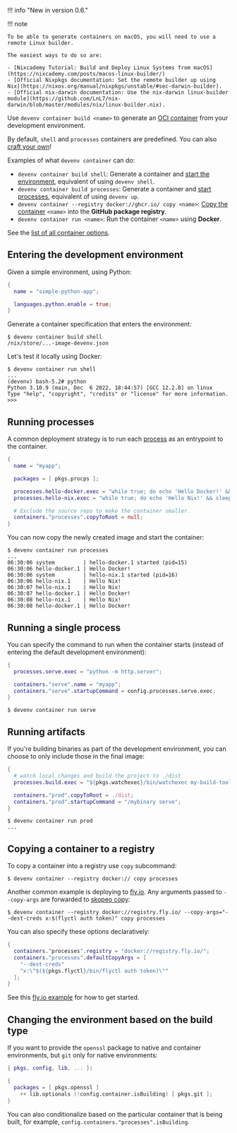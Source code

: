 !!! info "New in version 0.6."

!!! note

    To be able to generate containers on macOS, you will need to use a remote Linux builder.

    The easiest ways to do so are:

    - [Nixcademy Tutorial: Build and Deploy Linux Systems from macOS](https://nixcademy.com/posts/macos-linux-builder/)
    - [Official Nixpkgs documentation: Set the remote builder up using Nix](https://nixos.org/manual/nixpkgs/unstable/#sec-darwin-builder).
    - [Official nix-darwin documentation: Use the nix-darwin linux-builder module](https://github.com/LnL7/nix-darwin/blob/master/modules/nix/linux-builder.nix).

Use `devenv container build <name>` to generate an [OCI container](https://opencontainers.org/) from your development environment.

By default, `shell` and `processes` containers are predefined. You can also [craft your own](#running-artifacts)!

Examples of what `devenv container` can do:

- `devenv container build shell`: Generate a container and [start the environment](#entering-the-development-environment), equivalent of using `devenv shell`.
- `devenv container build processes`: Generate a container and [start processes](#running-processes), equivalent of using `devenv up`.
- `devenv container --registry docker://ghcr.io/ copy <name>`: [Copy the container](#copying-a-container-to-a-registry) `<name>` into the **GitHub package registry**.
- `devenv container run <name>`: Run the container `<name>` using **Docker**.

See the [list of all container options](https://devenv.sh/reference/options/#containers).

## Entering the development environment

Given a simple environment, using Python:

```nix title="devenv.nix"
{
  name = "simple-python-app";

  languages.python.enable = true;
}
```

Generate a container specification that enters the environment:

```shell-session
$ devenv container build shell
/nix/store/...-image-devenv.json
```

Let's test it locally using Docker:

```shell-session
$ devenv container run shell
...
(devenv) bash-5.2# python
Python 3.10.9 (main, Dec  6 2022, 18:44:57) [GCC 12.2.0] on linux
Type "help", "copyright", "credits" or "license" for more information.
>>>
```

## Running processes

A common deployment strategy is to run each [process](./processes.md) as an entrypoint to the container.

```nix title="devenv.nix"
{
  name = "myapp";

  packages = [ pkgs.procps ];

  processes.hello-docker.exec = "while true; do echo 'Hello Docker!' && sleep 1; done";
  processes.hello-nix.exec = "while true; do echo 'Hello Nix!' && sleep 1; done";

  # Exclude the source repo to make the container smaller.
  containers."processes".copyToRoot = null;
}
```

You can now copy the newly created image and start the container:

```shell-session
$ devenv container run processes
...
06:30:06 system         | hello-docker.1 started (pid=15)
06:30:06 hello-docker.1 | Hello Docker!
06:30:06 system         | hello-nix.1 started (pid=16)
06:30:06 hello-nix.1    | Hello Nix!
06:30:07 hello-nix.1    | Hello Nix!
06:30:07 hello-docker.1 | Hello Docker!
06:30:08 hello-nix.1    | Hello Nix!
06:30:08 hello-docker.1 | Hello Docker!
```

## Running a single process


You can specify the command to run when the container starts (instead of entering the default development environment):

```nix title="devenv.nix"
{
  processes.serve.exec = "python -m http.server";

  containers."serve".name = "myapp";
  containers."serve".startupCommand = config.processes.serve.exec;
}
```

```shell-session
$ devenv container run serve
```

## Running artifacts

If you're building binaries as part of the development environment, you can choose to only include those in the final image:

```nix title="devenv.nix"
{
  # watch local changes and build the project to ./dist
  processes.build.exec = "${pkgs.watchexec}/bin/watchexec my-build-tool";

  containers."prod".copyToRoot = ./dist;
  containers."prod".startupCommand = "/mybinary serve";
}
```

```shell-session
$ devenv container run prod
...
```



## Copying a container to a registry

To copy a container into a registry use `copy` subcommand:

```shell-session
$ devenv container --registry docker:// copy processes
```

Another common example is deploying to [fly.io](https://fly.io).
Any arguments passed to `--copy-args` are forwarded to [skopeo copy](https://github.com/containers/skopeo/blob/main/docs/skopeo-copy.1.md#options):


```shell-session
$ devenv container --registry docker://registry.fly.io/ --copy-args="--dest-creds x:$(flyctl auth token)" copy processes
```

You can also specify these options declaratively:

```nix title="devenv.nix"
{
  containers."processes".registry = "docker://registry.fly.io/";
  containers."processes".defaultCopyArgs = [
    "--dest-creds"
    "x:\"$(${pkgs.flyctl}/bin/flyctl auth token)\""
  ];
}
```

See this [fly.io example](https://github.com/cachix/devenv/tree/main/examples/fly.io) for how to get started.

## Changing the environment based on the build type

If you want to provide the `openssl` package to native and container environments, but `git` only for native environments:

```nix title="devenv.nix"
{ pkgs, config, lib, ... }:

{
  packages = [ pkgs.openssl ]
    ++ lib.optionals (!config.container.isBuilding) [ pkgs.git ];
}
```

You can also conditionalize based on the particular container that is being built, for example, `config.containers."processes".isBuilding`.
